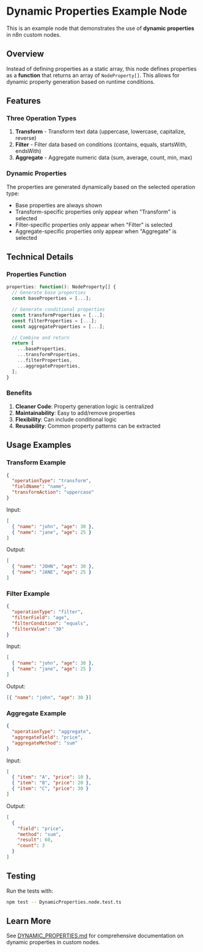 # Dynamic Properties Example Node

This is an example node that demonstrates the use of **dynamic properties** in n8n custom nodes.

## Overview

Instead of defining properties as a static array, this node defines properties as a **function** that returns an array of `NodeProperty[]`. This allows for dynamic property generation based on runtime conditions.

## Features

### Three Operation Types

1. **Transform** - Transform text data (uppercase, lowercase, capitalize, reverse)
2. **Filter** - Filter data based on conditions (contains, equals, startsWith, endsWith)
3. **Aggregate** - Aggregate numeric data (sum, average, count, min, max)

### Dynamic Properties

The properties are generated dynamically based on the selected operation type:

- Base properties are always shown
- Transform-specific properties only appear when "Transform" is selected
- Filter-specific properties only appear when "Filter" is selected
- Aggregate-specific properties only appear when "Aggregate" is selected

## Technical Details

### Properties Function

```typescript
properties: function(): NodeProperty[] {
  // Generate base properties
  const baseProperties = [...];

  // Generate conditional properties
  const transformProperties = [...];
  const filterProperties = [...];
  const aggregateProperties = [...];

  // Combine and return
  return [
    ...baseProperties,
    ...transformProperties,
    ...filterProperties,
    ...aggregateProperties,
  ];
}
```

### Benefits

1. **Cleaner Code**: Property generation logic is centralized
2. **Maintainability**: Easy to add/remove properties
3. **Flexibility**: Can include conditional logic
4. **Reusability**: Common property patterns can be extracted

## Usage Examples

### Transform Example

```json
{
  "operationType": "transform",
  "fieldName": "name",
  "transformAction": "uppercase"
}
```

Input:

```json
[
  { "name": "john", "age": 30 },
  { "name": "jane", "age": 25 }
]
```

Output:

```json
[
  { "name": "JOHN", "age": 30 },
  { "name": "JANE", "age": 25 }
]
```

### Filter Example

```json
{
  "operationType": "filter",
  "filterField": "age",
  "filterCondition": "equals",
  "filterValue": "30"
}
```

Input:

```json
[
  { "name": "john", "age": 30 },
  { "name": "jane", "age": 25 }
]
```

Output:

```json
[{ "name": "john", "age": 30 }]
```

### Aggregate Example

```json
{
  "operationType": "aggregate",
  "aggregateField": "price",
  "aggregateMethod": "sum"
}
```

Input:

```json
[
  { "item": "A", "price": 10 },
  { "item": "B", "price": 20 },
  { "item": "C", "price": 30 }
]
```

Output:

```json
[
  {
    "field": "price",
    "method": "sum",
    "result": 60,
    "count": 3
  }
]
```

## Testing

Run the tests with:

```bash
npm test -- DynamicProperties.node.test.ts
```

## Learn More

See [DYNAMIC_PROPERTIES.md](../../../docs/DYNAMIC_PROPERTIES.md) for comprehensive documentation on dynamic properties in custom nodes.
